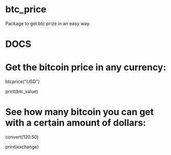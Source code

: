 # btc_price
Package to get btc prize in an easy way.

# DOCS

# Get the bitcoin price in any currency:

btcprice("USD")

print(btc_value)

# See how many bitcoin you can get with a certain amount of dollars:

convert(120.50)

print(exchange)
